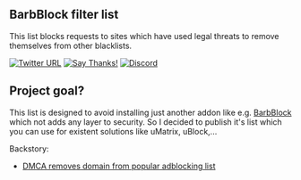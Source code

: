 ## BarbBlock filter list

This list blocks requests to sites which have used legal threats to remove themselves from other blacklists.

[![Twitter URL](https://img.shields.io/twitter/url/https/twitter.com/fold_left.svg?style=social&label=Follow%20%40CHEF-KOCH)](https://twitter.com/FZeven)
[![Say Thanks!](https://img.shields.io/badge/Say%20Thanks-!-1EAEDB.svg)](https://saythanks.io/to/CHEF-KOCH)
[![Discord](https://discordapp.com/api/guilds/204394292519632897/widget.png)](https://discord.me/NVinside)

## Project goal?
This list is designed to avoid installing just another addon like e.g. [BarbBlock](https://github.com/paulgb/BarbBlock) which not adds any layer to security. So I decided to publish it's list which you can use for existent solutions like uMatrix, uBlock,...


Backstory:
* [DMCA removes domain from popular adblocking list](https://www.ghacks.net/2017/08/13/dcma-removes-domain-from-popular-ad-blocking-list/)
